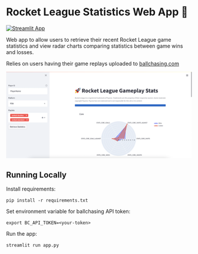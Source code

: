 # Rocket League Statistics Web App 🚀

[![Streamlit App](https://static.streamlit.io/badges/streamlit_badge_black_white.svg)](https://share.streamlit.io/tom-boyes-park/rl-stats-app/main/app.py)

Web app to allow users to retrieve their recent Rocket League game statistics and view radar charts comparing statistics
between game wins and losses.

Relies on users having their game replays uploaded to [ballchasing.com](https://ballchasing.com/)

![app-screenshot](./images/app-screenshot.png)

## Running Locally

Install requirements:
```commandline
pip install -r requirements.txt
```

Set environment variable for ballchasing API token:
```commandline
export BC_API_TOKEN=<your-token>
```

Run the app:
```commandline
streamlit run app.py
```
